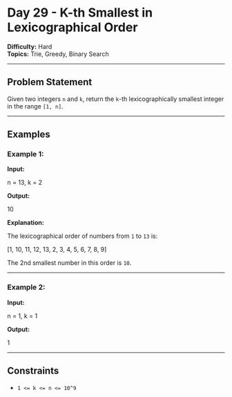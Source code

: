 # Day 29 - K-th Smallest in Lexicographical Order

**Difficulty:** Hard  
**Topics:** Trie, Greedy, Binary Search

---

## Problem Statement

Given two integers `n` and `k`, return the `k`-th lexicographically smallest integer in the range `[1, n]`.

---

## Examples

### Example 1:

**Input:**

n = 13, k = 2


**Output:**

10


**Explanation:**

The lexicographical order of numbers from `1` to `13` is:

[1, 10, 11, 12, 13, 2, 3, 4, 5, 6, 7, 8, 9]

The 2nd smallest number in this order is `10`.

---

### Example 2:

**Input:**

n = 1, k = 1


**Output:**

1


---

## Constraints

- `1 <= k <= n <= 10^9`
